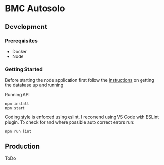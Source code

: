 # BMC Autosolo

## Development 

### Prerequisites
* Docker
* Node

### Getting Started
Before starting the node application first follow the [instructions](./db/README.md) on getting the database up and running

Running API
```
npm install
npm start
```

Coding style is enforced using eslint, I recomend using VS Code with ESLint plugin.  To check for and where possible auto correct errors run:

```
npm run lint
```

## Production
ToDo
